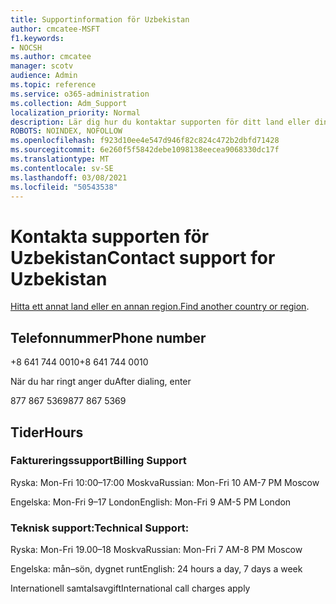 ```yaml
---
title: Supportinformation för Uzbekistan
author: cmcatee-MSFT
f1.keywords:
- NOCSH
ms.author: cmcatee
manager: scotv
audience: Admin
ms.topic: reference
ms.service: o365-administration
ms.collection: Adm_Support
localization_priority: Normal
description: Lär dig hur du kontaktar supporten för ditt land eller din region.
ROBOTS: NOINDEX, NOFOLLOW
ms.openlocfilehash: f923d10ee4e547d946f82c824c472b2dbfd71428
ms.sourcegitcommit: 6e260f5f5842debe1098138eecea9068330dc17f
ms.translationtype: MT
ms.contentlocale: sv-SE
ms.lasthandoff: 03/08/2021
ms.locfileid: "50543538"
---
```

# <a name="contact-support-for-uzbekistan"></a><span data-ttu-id="1add7-103">Kontakta supporten för Uzbekistan</span><span class="sxs-lookup"><span data-stu-id="1add7-103">Contact support for Uzbekistan</span></span>

<span data-ttu-id="1add7-104">[Hitta ett annat land eller en annan region.](../contact-support-for-business-products.md)</span><span class="sxs-lookup"><span data-stu-id="1add7-104">[Find another country or region](../contact-support-for-business-products.md).</span></span>

## <a name="phone-number"></a><span data-ttu-id="1add7-105">Telefonnummer</span><span class="sxs-lookup"><span data-stu-id="1add7-105">Phone number</span></span>
<span data-ttu-id="1add7-106">+8 641 744 0010</span><span class="sxs-lookup"><span data-stu-id="1add7-106">+8 641 744 0010</span></span>

<span data-ttu-id="1add7-107">När du har ringt anger du</span><span class="sxs-lookup"><span data-stu-id="1add7-107">After dialing, enter</span></span>

<span data-ttu-id="1add7-108">877 867 5369</span><span class="sxs-lookup"><span data-stu-id="1add7-108">877 867 5369</span></span>

## <a name="hours"></a><span data-ttu-id="1add7-109">Tider</span><span class="sxs-lookup"><span data-stu-id="1add7-109">Hours</span></span>
### <a name="billing-support"></a><span data-ttu-id="1add7-110">Faktureringssupport</span><span class="sxs-lookup"><span data-stu-id="1add7-110">Billing Support</span></span>

<span data-ttu-id="1add7-111">Ryska: Mon-Fri 10:00–17:00 Moskva</span><span class="sxs-lookup"><span data-stu-id="1add7-111">Russian: Mon-Fri 10 AM-7 PM Moscow</span></span>

<span data-ttu-id="1add7-112">Engelska: Mon-Fri 9–17 London</span><span class="sxs-lookup"><span data-stu-id="1add7-112">English: Mon-Fri 9 AM-5 PM London</span></span>

### <a name="technical-support"></a><span data-ttu-id="1add7-113">Teknisk support:</span><span class="sxs-lookup"><span data-stu-id="1add7-113">Technical Support:</span></span>

<span data-ttu-id="1add7-114">Ryska: Mon-Fri 19.00–18 Moskva</span><span class="sxs-lookup"><span data-stu-id="1add7-114">Russian: Mon-Fri 7 AM-8 PM Moscow</span></span>

<span data-ttu-id="1add7-115">Engelska: mån–sön, dygnet runt</span><span class="sxs-lookup"><span data-stu-id="1add7-115">English: 24 hours a day, 7 days a week</span></span>

<span data-ttu-id="1add7-116">Internationell samtalsavgift</span><span class="sxs-lookup"><span data-stu-id="1add7-116">International call charges apply</span></span>
